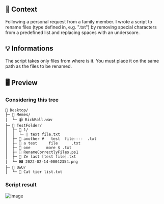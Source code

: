 ## 📖 Context

Following a personal request from a family member. I wrote a script to rename files (type defined in, e.g. ".txt") by removing special characters from a predefined list and replacing spaces with an underscore.

## 💡 Informations

The script takes only files from where is it. You must place it on the same path as the files to be renamed.

## 🖥️ Preview

### Considering this tree
```
📂 Desktop/  
├─ 📂 Memes/  
│  └─ 📹 RickRoll.wav  
├─ 📂 TestFolder/  
│  ├─ 📂 1/  
│  │  └─ 📄 text file.txt  
│  ├─ 📄 another #   test  file----  .txt  
│  ├─ 📄 a test     file      .txt  
│  ├─ 📄 one       more $ .txt  
│  ├─ 📜 RenameCorrectlyFiles.ps1    
│  ├─ 📄 Ze last [test file].txt  
│  └─ 🖼️ 2022-02-14-00042354.png  
├─ 📂 UwU/  
│  └─ 📄 Cat tier list.txt  
```
### Script result

![image](https://user-images.githubusercontent.com/61025448/153945096-a5e20011-c68b-43b1-b697-250e8eda20e2.png)

